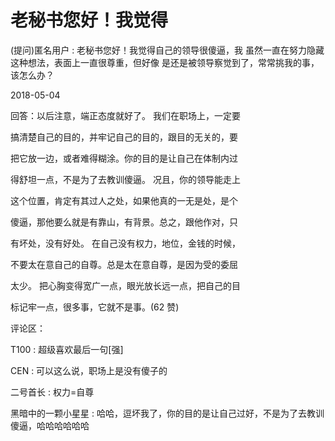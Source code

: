 # 老秘书您好！我觉得

(提问)匿名用户 : 老秘书您好！我觉得自己的领导很傻逼，我 虽然一直在努力隐藏这种想法，表面上一直很尊重，但好像 是还是被领导察觉到了，常常挑我的事，该怎么办？

2018-05-04

回答：以后注意，端正态度就好了。 我们在职场上，一定要

搞清楚自己的目的，并牢记自己的目的，跟目的无关的，要

把它放一边，或者难得糊涂。你的目的是让自己在体制内过

得舒坦一点，不是为了去教训傻逼。 况且，你的领导能走上

这个位置，肯定有其过人之处，如果他真的一无是处，是个

傻逼，那他要么就是有靠山，有背景。总之，跟他作对，只

有坏处，没有好处。 在自己没有权力，地位，金钱的时候，

不要太在意自己的自尊。总是太在意自尊，是因为受的委屈

太少。 把心胸变得宽广一点，眼光放长远一点，把自己的目

标记牢一点，很多事，它就不是事。(62 赞)

评论区：

T100 : 超级喜欢最后一句[强]

CEN : 可以这么说，职场上是没有傻子的

二号首长 : 权力=自尊

黑暗中的一颗小星星 : 哈哈，逗坏我了，你的目的是让自己过好，不是为了去教训傻逼，哈哈哈哈哈哈